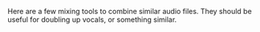 Here are a few mixing tools to combine similar audio files.  They should be useful for doubling up vocals, or something similar.
